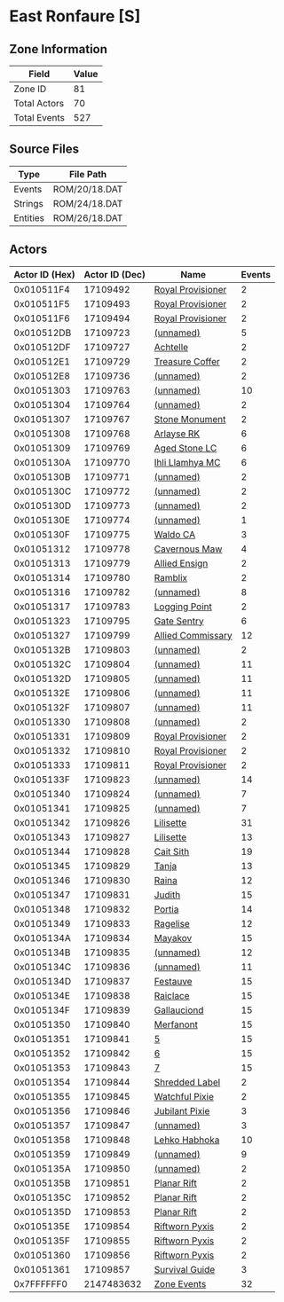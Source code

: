 # East Ronfaure [S]

## Zone Information

| Field        |   Value |
|--------------|---------|
| Zone ID      |      81 |
| Total Actors |      70 |
| Total Events |     527 |

## Source Files

| Type     | File Path     |
|----------|---------------|
| Events   | ROM/20/18.DAT |
| Strings  | ROM/24/18.DAT |
| Entities | ROM/26/18.DAT |

## Actors

| Actor ID (Hex)   |   Actor ID (Dec) | Name                                                       |   Events |
|------------------|------------------|------------------------------------------------------------|----------|
| 0x010511F4       |         17109492 | [Royal Provisioner](./17109492%20-%20Royal%20Provisioner/) |        2 |
| 0x010511F5       |         17109493 | [Royal Provisioner](./17109493%20-%20Royal%20Provisioner/) |        2 |
| 0x010511F6       |         17109494 | [Royal Provisioner](./17109494%20-%20Royal%20Provisioner/) |        2 |
| 0x010512DB       |         17109723 | [(unnamed)](./17109723/)                                   |        5 |
| 0x010512DF       |         17109727 | [Achtelle](./17109727%20-%20Achtelle/)                     |        2 |
| 0x010512E1       |         17109729 | [Treasure Coffer](./17109729%20-%20Treasure%20Coffer/)     |        2 |
| 0x010512E8       |         17109736 | [(unnamed)](./17109736/)                                   |        2 |
| 0x01051303       |         17109763 | [(unnamed)](./17109763/)                                   |       10 |
| 0x01051304       |         17109764 | [(unnamed)](./17109764/)                                   |        2 |
| 0x01051307       |         17109767 | [Stone Monument](./17109767%20-%20Stone%20Monument/)       |        2 |
| 0x01051308       |         17109768 | [Arlayse RK](./17109768%20-%20Arlayse%20RK/)               |        6 |
| 0x01051309       |         17109769 | [Aged Stone LC](./17109769%20-%20Aged%20Stone%20LC/)       |        6 |
| 0x0105130A       |         17109770 | [Ihli Llamhya MC](./17109770%20-%20Ihli%20Llamhya%20MC/)   |        6 |
| 0x0105130B       |         17109771 | [(unnamed)](./17109771/)                                   |        2 |
| 0x0105130C       |         17109772 | [(unnamed)](./17109772/)                                   |        2 |
| 0x0105130D       |         17109773 | [(unnamed)](./17109773/)                                   |        2 |
| 0x0105130E       |         17109774 | [(unnamed)](./17109774/)                                   |        1 |
| 0x0105130F       |         17109775 | [Waldo CA](./17109775%20-%20Waldo%20CA/)                   |        3 |
| 0x01051312       |         17109778 | [Cavernous Maw](./17109778%20-%20Cavernous%20Maw/)         |        4 |
| 0x01051313       |         17109779 | [Allied Ensign](./17109779%20-%20Allied%20Ensign/)         |        2 |
| 0x01051314       |         17109780 | [Ramblix](./17109780%20-%20Ramblix/)                       |        2 |
| 0x01051316       |         17109782 | [(unnamed)](./17109782/)                                   |        8 |
| 0x01051317       |         17109783 | [Logging Point](./17109783%20-%20Logging%20Point/)         |        2 |
| 0x01051323       |         17109795 | [Gate Sentry](./17109795%20-%20Gate%20Sentry/)             |        6 |
| 0x01051327       |         17109799 | [Allied Commissary](./17109799%20-%20Allied%20Commissary/) |       12 |
| 0x0105132B       |         17109803 | [(unnamed)](./17109803/)                                   |        2 |
| 0x0105132C       |         17109804 | [(unnamed)](./17109804/)                                   |       11 |
| 0x0105132D       |         17109805 | [(unnamed)](./17109805/)                                   |       11 |
| 0x0105132E       |         17109806 | [(unnamed)](./17109806/)                                   |       11 |
| 0x0105132F       |         17109807 | [(unnamed)](./17109807/)                                   |       11 |
| 0x01051330       |         17109808 | [(unnamed)](./17109808/)                                   |        2 |
| 0x01051331       |         17109809 | [Royal Provisioner](./17109809%20-%20Royal%20Provisioner/) |        2 |
| 0x01051332       |         17109810 | [Royal Provisioner](./17109810%20-%20Royal%20Provisioner/) |        2 |
| 0x01051333       |         17109811 | [Royal Provisioner](./17109811%20-%20Royal%20Provisioner/) |        2 |
| 0x0105133F       |         17109823 | [(unnamed)](./17109823/)                                   |       14 |
| 0x01051340       |         17109824 | [(unnamed)](./17109824/)                                   |        7 |
| 0x01051341       |         17109825 | [(unnamed)](./17109825/)                                   |        7 |
| 0x01051342       |         17109826 | [Lilisette](./17109826%20-%20Lilisette/)                   |       31 |
| 0x01051343       |         17109827 | [Lilisette](./17109827%20-%20Lilisette/)                   |       13 |
| 0x01051344       |         17109828 | [Cait Sith](./17109828%20-%20Cait%20Sith/)                 |       19 |
| 0x01051345       |         17109829 | [Tanja](./17109829%20-%20Tanja/)                           |       13 |
| 0x01051346       |         17109830 | [Raina](./17109830%20-%20Raina/)                           |       12 |
| 0x01051347       |         17109831 | [Judith](./17109831%20-%20Judith/)                         |       15 |
| 0x01051348       |         17109832 | [Portia](./17109832%20-%20Portia/)                         |       14 |
| 0x01051349       |         17109833 | [Ragelise](./17109833%20-%20Ragelise/)                     |       12 |
| 0x0105134A       |         17109834 | [Mayakov](./17109834%20-%20Mayakov/)                       |       15 |
| 0x0105134B       |         17109835 | [(unnamed)](./17109835/)                                   |       12 |
| 0x0105134C       |         17109836 | [(unnamed)](./17109836/)                                   |       11 |
| 0x0105134D       |         17109837 | [Festauve](./17109837%20-%20Festauve/)                     |       15 |
| 0x0105134E       |         17109838 | [Raiclace](./17109838%20-%20Raiclace/)                     |       15 |
| 0x0105134F       |         17109839 | [Gallauciond](./17109839%20-%20Gallauciond/)               |       15 |
| 0x01051350       |         17109840 | [Merfanont](./17109840%20-%20Merfanont/)                   |       15 |
| 0x01051351       |         17109841 | [5](./17109841%20-%205/)                                   |       15 |
| 0x01051352       |         17109842 | [6](./17109842%20-%206/)                                   |       15 |
| 0x01051353       |         17109843 | [7](./17109843%20-%207/)                                   |       15 |
| 0x01051354       |         17109844 | [Shredded Label](./17109844%20-%20Shredded%20Label/)       |        2 |
| 0x01051355       |         17109845 | [Watchful Pixie](./17109845%20-%20Watchful%20Pixie/)       |        2 |
| 0x01051356       |         17109846 | [Jubilant Pixie](./17109846%20-%20Jubilant%20Pixie/)       |        3 |
| 0x01051357       |         17109847 | [(unnamed)](./17109847/)                                   |        3 |
| 0x01051358       |         17109848 | [Lehko Habhoka](./17109848%20-%20Lehko%20Habhoka/)         |       10 |
| 0x01051359       |         17109849 | [(unnamed)](./17109849/)                                   |        9 |
| 0x0105135A       |         17109850 | [(unnamed)](./17109850/)                                   |        2 |
| 0x0105135B       |         17109851 | [Planar Rift](./17109851%20-%20Planar%20Rift/)             |        2 |
| 0x0105135C       |         17109852 | [Planar Rift](./17109852%20-%20Planar%20Rift/)             |        2 |
| 0x0105135D       |         17109853 | [Planar Rift](./17109853%20-%20Planar%20Rift/)             |        2 |
| 0x0105135E       |         17109854 | [Riftworn Pyxis](./17109854%20-%20Riftworn%20Pyxis/)       |        2 |
| 0x0105135F       |         17109855 | [Riftworn Pyxis](./17109855%20-%20Riftworn%20Pyxis/)       |        2 |
| 0x01051360       |         17109856 | [Riftworn Pyxis](./17109856%20-%20Riftworn%20Pyxis/)       |        2 |
| 0x01051361       |         17109857 | [Survival Guide](./17109857%20-%20Survival%20Guide/)       |        3 |
| 0x7FFFFFF0       |       2147483632 | [Zone Events](./Zone%20Events/)                            |       32 |